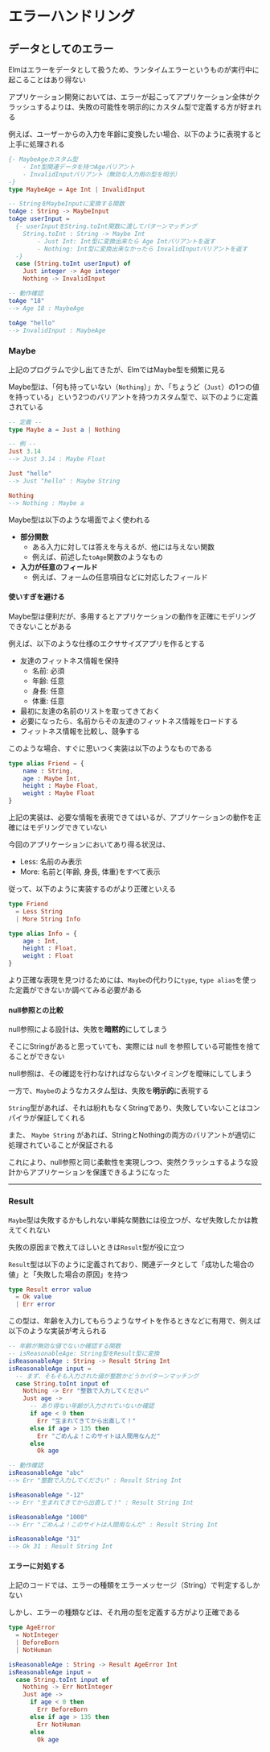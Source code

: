 # エラーハンドリング

## データとしてのエラー

Elmはエラーをデータとして扱うため、ランタイムエラーというものが実行中に起こることはあり得ない

アプリケーション開発においては、エラーが起こってアプリケーション全体がクラッシュするよりは、失敗の可能性を明示的にカスタム型で定義する方が好まれる

例えば、ユーザーからの入力を年齢に変換したい場合、以下のように表現すると上手に処理される

```elm
{- MaybeAgeカスタム型
    - Int型関連データを持つAgeバリアント
    - InvalidInputバリアント（無効な入力用の型を明示）
-}
type MaybeAge = Age Int | InvalidInput

-- StringをMaybeInputに変換する関数
toAge : String -> MaybeInput
toAge userInput =
  {- userInputをString.toInt関数に渡してパターンマッチング
    String.toInt : String -> Maybe Int
        - Just Int: Int型に変換出来たら Age Intバリアントを返す
        - Nothing: Int型に変換出来なかったら InvalidInputバリアントを返す
  -}
  case (String.toInt userInput) of
    Just integer -> Age integer
    Nothing -> InvalidInput

-- 動作確認
toAge "18"
--> Age 18 : MaybeAge

toAge "hello"
--> InvalidInput : MaybeAge
```

### Maybe
上記のプログラムで少し出てきたが、ElmではMaybe型を頻繁に見る

Maybe型は、「何も持っていない（`Nothing`）」か、「ちょうど（`Just`）の1つの値を持っている」という2つのバリアントを持つカスタム型で、以下のように定義されている

```elm
-- 定義 --
type Maybe a = Just a | Nothing

-- 例 --
Just 3.14
--> Just 3.14 : Maybe Float

Just "hello"
--> Just "hello" : Maybe String

Nothing
--> Nothing : Maybe a
```

Maybe型は以下のような場面でよく使われる

- **部分関数**
    - ある入力に対しては答えを与えるが、他には与えない関数
    - 例えば、前述した`toAge`関数のようなもの
- **入力が任意のフィールド**
    - 例えば、フォームの任意項目などに対応したフィールド

#### 使いすぎを避ける
Maybe型は便利だが、多用するとアプリケーションの動作を正確にモデリングできないことがある

例えば、以下のような仕様のエクササイズアプリを作るとする

- 友達のフィットネス情報を保持
    - 名前: 必須
    - 年齢: 任意
    - 身長: 任意
    - 体重: 任意
- 最初に友達の名前のリストを取ってきておく
- 必要になったら、名前からその友達のフィットネス情報をロードする
- フィットネス情報を比較し、競争する

このような場合、すぐに思いつく実装は以下のようなものである

```elm
type alias Friend = {
    name : String,
    age : Maybe Int,
    height : Maybe Float,
    weight : Maybe Float
}
```

上記の実装は、必要な情報を表現できてはいるが、アプリケーションの動作を正確にはモデリングできていない

今回のアプリケーションにおいてあり得る状況は、

- Less: 名前のみ表示
- More: 名前と{年齢, 身長, 体重}をすべて表示

従って、以下のように実装するのがより正確といえる

```elm
type Friend
  = Less String
  | More String Info

type alias Info = {
    age : Int,
    height : Float,
    weight : Float
}
```

より正確な表現を見つけるためには、`Maybe`の代わりに`type`, `type alias`を使った定義ができないか調べてみる必要がある

#### null参照との比較
null参照による設計は、失敗を**暗黙的**にしてしまう

そこにStringがあると思っていても、実際には null を参照している可能性を捨てることができない

null参照は、その確認を行わなければならないタイミングを曖昧にしてしまう

一方で、`Maybe`のようなカスタム型は、失敗を**明示的**に表現する

`String`型があれば、それは紛れもなくStringであり、失敗していないことはコンパイラが保証してくれる

また、 `Maybe String` があれば、StringとNothingの両方のバリアントが適切に処理されていることが保証される

これにより、null参照と同じ柔軟性を実現しつつ、突然クラッシュするような設計からアプリケーションを保護できるようになった

---

### Result
`Maybe`型は失敗するかもしれない単純な関数には役立つが、なぜ失敗したかは教えてくれない

失敗の原因まで教えてほしいときは`Result`型が役に立つ

`Result`型は以下のように定義されており、関連データとして「成功した場合の値」と「失敗した場合の原因」を持つ

```elm
type Result error value
  = Ok value
  | Err error
```

この型は、年齢を入力してもらうようなサイトを作るときなどに有用で、例えば以下のような実装が考えられる

```elm
-- 年齢が無効な値でないか確認する関数
-- isReasonableAge: String型をResult型に変換
isReasonableAge : String -> Result String Int
isReasonableAge input =
  -- まず、そもそも入力された値が整数かどうかパターンマッチング
  case String.toInt input of
    Nothing -> Err "整数で入力してください"
    Just age ->
      -- あり得ない年齢が入力されていないか確認
      if age < 0 then
        Err "生まれてきてから出直して！"
      else if age > 135 then
        Err "ごめんよ！このサイトは人間用なんだ"
      else
        Ok age

-- 動作確認
isReasonableAge "abc"
--> Err "整数で入力してください" : Result String Int

isReasonableAge "-12"
--> Err "生まれてきてから出直して！" : Result String Int

isReasonableAge "1000"
--> Err "ごめんよ！このサイトは人間用なんだ" : Result String Int

isReasonableAge "31"
--> Ok 31 : Result String Int
```

#### エラーに対処する
上記のコードでは、エラーの種類をエラーメッセージ（String）で判定するしかない

しかし、エラーの種類などは、それ用の型を定義する方がより正確である

```elm
type AgeError
  = NotInteger
  | BeforeBorn
  | NotHuman

isReasonableAge : String -> Result AgeError Int
isReasonableAge input =
  case String.toInt input of
    Nothing -> Err NotInteger
    Just age ->
      if age < 0 then
        Err BeforeBorn
      else if age > 135 then
        Err NotHuman
      else
        Ok age
```
